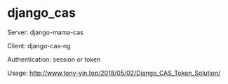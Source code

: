 # django_cas

Server: django-mama-cas

Client: django-cas-ng

Authentication: session or token

Usage: http://www.tony-yin.top/2018/05/02/Django_CAS_Token_Solution/
